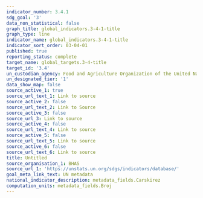 ```yaml
---
indicator_number: 3.4.1
sdg_goal: '3'
data_non_statistical: false
graph_title: global_indicators.3-4-1-title
graph_type: line
indicator_name: global_indicators.3-4-1-title
indicator_sort_order: 03-04-01
published: true
reporting_status: complete
target_name: global_targets.3-4-title
target_id: '3.4'
un_custodian_agency: Food and Agriculture Organization of the United Nations (FAO)
un_designated_tier: '1'
data_show_map: false
source_active_1: true
source_url_text_1: Link to source
source_active_2: false
source_url_text_2: Link to Source
source_active_3: false
source_url_3: Link to source
source_active_4: false
source_url_text_4: Link to source
source_active_5: false
source_url_text_5: Link to source
source_active_6: false
source_url_text_6: Link to source
title: Untitled
source_organisation_1: BHAS
source_url_1: 'https://unstats.un.org/sdgs/indicators/database/'
goal_meta_link_text: UN metadata
national_indicator_description: metadata_fields.Carskirez
computation_units: metadata_fields.Broj
---
```

